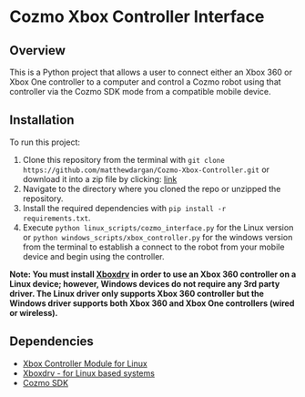 # Cozmo Xbox Controller Interface
## Overview
This is a Python project that allows a user to connect either an Xbox 360 or Xbox One controller to a computer and control a Cozmo robot
using that controller via the Cozmo SDK mode from a compatible mobile device.

## Installation
To run this project:

1. Clone this repository from the terminal with `git clone https://github.com/matthewdargan/Cozmo-Xbox-Controller.git` or download it into a zip file by clicking:
[link](https://github.com/matthewdargan/Cozmo-Xbox-Controller/archive/master.zip)
2. Navigate to the directory where you cloned the repo or unzipped the repository.
3. Install the required dependencies with `pip install -r requirements.txt`.
4. Execute `python linux_scripts/cozmo_interface.py` for the Linux version or `python windows_scripts/xbox_controller.py` for the windows version from the terminal to establish a connect to the robot from your mobile device and begin using the controller.

**Note: You must install [Xboxdrv](https://github.com/xboxdrv/xboxdrv) in order to use an Xbox 360 controller on a Linux device; however, Windows devices do not require any 3rd party driver. The Linux driver only supports Xbox 360 controller but the Windows driver supports both Xbox 360 and Xbox One controllers (wired or wireless).**

## Dependencies
* [Xbox Controller Module for Linux](https://github.com/FRC4564/Xbox)
* [Xboxdrv - for Linux based systems](https://github.com/xboxdrv/xboxdrv)
* [Cozmo SDK](http://cozmosdk.anki.com/docs/)
